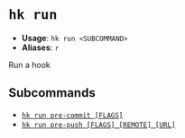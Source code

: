 # `hk run`

- **Usage**: `hk run <SUBCOMMAND>`
- **Aliases**: `r`

Run a hook

## Subcommands

- [`hk run pre-commit [FLAGS]`](/cli/run/pre-commit.md)
- [`hk run pre-push [FLAGS] [REMOTE] [URL]`](/cli/run/pre-push.md)
